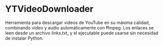 # YTVideoDownloader
Herramienta para descargar videos de YouTube en su máxima calidad, combinando video y audio automáticamente con ffmpeg. Los enlaces se leen desde un archivo links.txt, y el ejecutable puede usarse sin necesidad de instalar Python.
